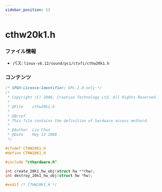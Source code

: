 ```yaml
---
sidebar_position: 12
---
```

# cthw20k1.h

### ファイル情報

- パス: `linux-v6.12/sound/pci/ctxfi/cthw20k1.h`

### コンテンツ

```h
/* SPDX-License-Identifier: GPL-2.0-only */
/*
 * Copyright (C) 2008, Creative Technology Ltd. All Rights Reserved.
 *
 * @File	cthw20k1.h
 *
 * @Brief
 * This file contains the definition of hardware access methord.
 *
 * @Author	Liu Chun
 * @Date 	May 13 2008
 */

#ifndef CTHW20K1_H
#define CTHW20K1_H

#include "cthardware.h"

int create_20k1_hw_obj(struct hw **rhw);
int destroy_20k1_hw_obj(struct hw *hw);

#endif /* CTHW20K1_H */

```
